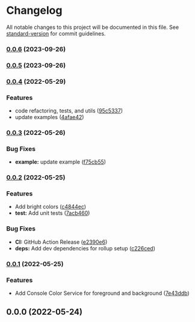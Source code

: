 # Changelog

All notable changes to this project will be documented in this file. See [standard-version](https://github.com/conventional-changelog/standard-version) for commit guidelines.

### [0.0.6](https://github.com/ialopezg/custom-console-colors/compare/v0.0.5...v0.0.6) (2023-09-26)

### [0.0.5](https://github.com/ialopezg/custom-console-colors/compare/v0.0.4...v0.0.5) (2023-09-26)

### [0.0.4](https://github.com/ialopezg/custom-console-colors/compare/v0.0.3...v0.0.4) (2022-05-29)


### Features

* code refactoring, tests, and utils ([95c5337](https://github.com/ialopezg/custom-console-colors/commits/95c5337c749a150550144ab53d60012eece21a00))
* update examples ([4afae42](https://github.com/ialopezg/custom-console-colors/commits/4afae42b120796b3c052307624e7e3d5dbbd73ed))

### [0.0.3](https://github.com/ialopezg/custom-console-colors/compare/v0.0.2...v0.0.3) (2022-05-26)


### Bug Fixes

* **example:** update example ([f75cb55](https://github.com/ialopezg/custom-console-colors/commits/f75cb55cc1ce53f3c15c90bd29ae09da46f9a938))

### [0.0.2](https://github.com/ialopezg/custom-console-colors/compare/v0.0.1...v0.0.2) (2022-05-25)


### Features

* Add bright colors ([c4844ec](https://github.com/ialopezg/custom-console-colors/commits/c4844ec334afbaa660569c3a52c7dc46d7ffe9b5))
* **test:** Add unit tests ([7acb460](https://github.com/ialopezg/custom-console-colors/commits/7acb460c3b1338ca0eed60f733635b14a3e2cffd))


### Bug Fixes

* **CI:** GitHub Action Release ([e2390e6](https://github.com/ialopezg/custom-console-colors/commits/e2390e6917ba0e70a71f0f1fb16804d42be6c1df))
* **deps:** Add dev dependencies for rollup setup ([c226ced](https://github.com/ialopezg/custom-console-colors/commits/c226ced9b3df573171e17167dee84844e17e65b9))

### [0.0.1](https://github.com/ialopezg/custom-console-colors/compare/v0.0.0...v0.0.1) (2022-05-25)


### Features

* Add Console Color Service for foreground and background ([7e43ddb](https://github.com/ialopezg/custom-console-colors/commits/7e43ddbd16f53343496526e1fe943fd828728d94))

## 0.0.0 (2022-05-24)
